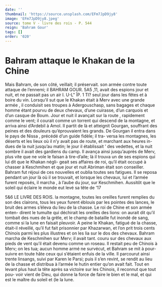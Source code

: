 ```yaml
---
date: ''
thumbnail: 'https://source.unsplash.com/EFm7JpD9jy8'
image: 'EFm7JpD9jy8.jpeg'
source: tome V - livre des rois - P. 544
reign: 'Bahram Gour'
tags: []
order: '020'
---
```


# Bahram attaque le Khakan de la Chine

Mais Bahram, de son côté, veillait; il préservait. son armée contre toute attaque de l’ennemi; il
BAHRAM GOUR. 5A5 ,11, avait des espions jour et nuit, et ne passait pas un
air I. U-L"
ÎP. 1
Tl?
seul jour dans les fêtes et à boire du vin. Lorsqu’il
sut que le Khakan était à Merv avec une grande armée , il conduisit ses troupes à Adergouschasp, sans bagages et chaque homme étant pourvu de deux chevaux, d’une cuirasse, d’un carquois et d’un
casque de Boum. Jour et nuit il avançait sur la route , rapidement comme le vent; il courait comme un torrent qui descend de la montagne, et arriva ainsi d’ArdebiI à Amol. Il partit de là et atteignit
Gourgan, souffrant des peines et des douleurs qu’éprouvaient les grands. De Gourgan il entra dans
le pays de Nissa , précédé d’un guide fidèle; il tra-
versa les montagnes, les déserts et les lieux où il
n’y avait pas de route, et marchant aux heures in- dues de la nuit jusqu’au matin; le jour il établissait ’
des vedettes, et la nuit sombre il avait des gardiens du camp. Il avança ainsi jusqu’auprès de Merv, plus
vite que ne vole le faisan à tire-d’aile; là il trouva
un de ses espions qui lui dit que le Khakan négli- geait ses affaires de roi, qu’il était occupé à chasser
à Keschmihen et que jour et nuit Abriman était son conseiller. Bahram fut réjoui de ces nouvelles et oublia toutes ses fatigues.
Il se reposa pendant un jour là où il se trouvait, et lorsque les chevaux, lui et l’armée furent reposés,
il marcha , à l’aube du jour, sur Keschmihen. Aussitôt que le soleil qui éclaire le monde eut levé sa tête de
’17

5&6 LE LIVRE DES ROIS.
la montagne, toutes les oreilles furent remplies du son des clairons, tous les yeux furent éblouis par les pointes des lances, le bruit des armes s’éleva du
lieu de la chasse. Le roi de Chine et son armée enten- dirent le tumulte qui déchirait les oreilles des lions: on aurait dit qu’il tombait des nues de la grêle, et
le champ de bataille fut inondé de sang, comme
si la lune en faisait pleuvoir. A peine le Khakan, fatigué de la chasse, était-il réveillé, qu’il fut fait
prisonnier par Khazarwan, et l’on prit trois cents Chinois parmi les plus illustres et on les lia sur le dos des chevaux. Bahram marcha de Keschmihen sur Merv; il avait tant. couru sur des chevaux aux pieds de vent qu’il était devenu comme un roseau.
Il restait peu de Chinois à Merv; on les tua; aucun homme armé ne survécut, et Bahram se mit à pour- suivre en toute hâte ceux qui s’étaient enfuis de la
ville.
Il parcourut ainsi trente linsangs, suivi par Karen le Parsi; puis il s’en revint, se rendit au lieu de la chasse et distribua à l’armée le hutin entier qu’on
avait fait. Tout en levant plus haut la tête après sa victoire sur les Chinois, il reconnut que tout pou- voir vient de Dieu, qui donne la force de faire le bien et le mal, et qui est le maître du soleil et (le la lune.
